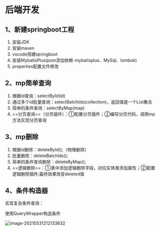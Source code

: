 # 后端开发

## 1、新建springboot工程

1. 安装JDK
2. 安装maven
3. vscode搭建springboot
4. 安装MybatisPlus(pom添加依赖-mybatisplus、MySql、lombok)
5. properties配置文件修改

## 2、mp简单查询

1. 根据id查询：selectById(id)
2. 通过多个id批量查询：selectBatchIds(collection)，返回值是一个List集合
3. 简单的条件查询：selectByMap(map)
4. ==分页查询==（分页插件）：①配置分页插件；②编写分页代码，调用mp方法实现分页查询

## 3、mp删除

1. 根据id删除：deleteById();（物理删除）
2. 批量删除：deleteBatchIds();
3. 简单的条件查询删除：deleteByMap();
4. ==逻辑删除==：①表中添加逻辑删除字段，对应实体类添加属性；②配置逻辑删除插件;最终效果改变deleted值

## 4、条件构造器

实现复杂条件查询：

使用QueryWrapper构造条件



![image-20210531212133832](C:\Users\flyer\OneDrive\笔记\Note\SPA学习\01_后端开发.assets\image-20210531212133832.png)